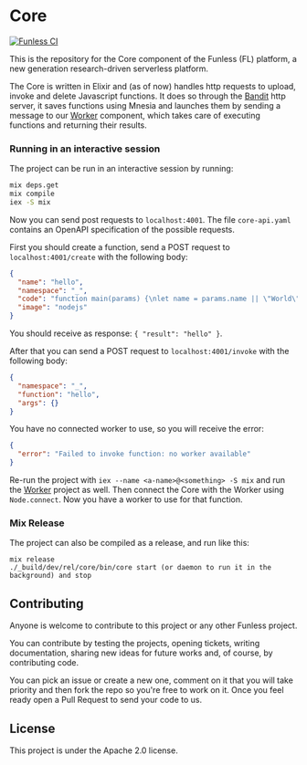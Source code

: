 <!--
  ~ Copyright 2022 Giuseppe De Palma, Matteo Trentin
  ~
  ~ Licensed under the Apache License, Version 2.0 (the "License");
  ~ you may not use this file except in compliance with the License.
  ~ You may obtain a copy of the License at
  ~
  ~ http://www.apache.org/licenses/LICENSE-2.0
  ~
  ~ Unless required by applicable law or agreed to in writing, software
  ~ distributed under the License is distributed on an "AS IS" BASIS,
  ~ WITHOUT WARRANTIES OR CONDITIONS OF ANY KIND, either express or implied.
  ~ See the License for the specific language governing permissions and
  ~ limitations under the License.
-->

# Core
[![Funless CI](https://github.com/funlessdev/funless-core/actions/workflows/check.yml/badge.svg)](https://github.com/funlessdev/funless-core/actions/workflows/check.yml)

This is the repository for the Core component of the Funless (FL) platform, a new generation research-driven serverless platform. 

The Core is written in Elixir and (as of now) handles http requests to upload, invoke and delete Javascript functions. 
It does so through the [Bandit](https://github.com/mtrudel/bandit) http server, 
it saves functions using Mnesia and launches them by sending a message to our [Worker](https://github.com/funlessdev/funless-worker) component, 
which takes care of executing functions and returning their results.
### Running in an interactive session
The project can be run in an interactive session by running:

```sh
mix deps.get
mix compile
iex -S mix
```

Now you can send post requests to `localhost:4001`. The file `core-api.yaml` contains an OpenAPI specification of the possible requests.

First you should create a function, send a POST request to `localhost:4001/create` with the following body:
```json
{
  "name": "hello",
  "namespace": "_",
  "code": "function main(params) {\nlet name = params.name || \"World\"\nreturn { payload: `Hello ${name}!` }\n}",
  "image": "nodejs"
}
```

You should receive as response: `{ "result": "hello" }`.

After that you can send a POST request to `localhost:4001/invoke` with the following body:
```json
{
  "namespace": "_",
  "function": "hello",
  "args": {}
}
```

You have no connected worker to use, so you will receive the error:
```json
{
  "error": "Failed to invoke function: no worker available"
}
```

Re-run the project with `iex --name <a-name>@<something> -S mix` and run the [Worker](https://github.com/funlessdev/funless-worker) project as well. 
Then connect the Core with the Worker using `Node.connect`. Now you have a worker to use for that function.

### Mix Release


The project can also be compiled as a release, and run like this:

```
mix release
./_build/dev/rel/core/bin/core start (or daemon to run it in the background) and stop 
```

## Contributing
Anyone is welcome to contribute to this project or any other Funless project. 

You can contribute by testing the projects, opening tickets, writing documentation, sharing new ideas for future works and, of course,
by contributing code. 

You can pick an issue or create a new one, comment on it that you will take priority and then fork the repo so you're free to work on it.
Once you feel ready open a Pull Request to send your code to us.


## License

This project is under the Apache 2.0 license.